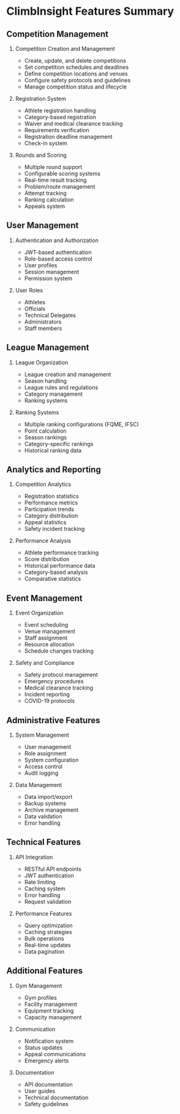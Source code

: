# ClimbInsight Features Summary

## Competition Management
1. Competition Creation and Management
   - Create, update, and delete competitions
   - Set competition schedules and deadlines
   - Define competition locations and venues
   - Configure safety protocols and guidelines
   - Manage competition status and lifecycle

2. Registration System
   - Athlete registration handling
   - Category-based registration
   - Waiver and medical clearance tracking
   - Requirements verification
   - Registration deadline management
   - Check-in system

3. Rounds and Scoring
   - Multiple round support
   - Configurable scoring systems
   - Real-time result tracking
   - Problem/route management
   - Attempt tracking
   - Ranking calculation
   - Appeals system

## User Management
1. Authentication and Authorization
   - JWT-based authentication
   - Role-based access control
   - User profiles
   - Session management
   - Permission system

2. User Roles
   - Athletes
   - Officials
   - Technical Delegates
   - Administrators
   - Staff members

## League Management
1. League Organization
   - League creation and management
   - Season handling
   - League rules and regulations
   - Category management
   - Ranking systems

2. Ranking Systems
   - Multiple ranking configurations (FQME, IFSC)
   - Point calculation
   - Season rankings
   - Category-specific rankings
   - Historical ranking data

## Analytics and Reporting
1. Competition Analytics
   - Registration statistics
   - Performance metrics
   - Participation trends
   - Category distribution
   - Appeal statistics
   - Safety incident tracking

2. Performance Analysis
   - Athlete performance tracking
   - Score distribution
   - Historical performance data
   - Category-based analysis
   - Comparative statistics

## Event Management
1. Event Organization
   - Event scheduling
   - Venue management
   - Staff assignment
   - Resource allocation
   - Schedule changes tracking

2. Safety and Compliance
   - Safety protocol management
   - Emergency procedures
   - Medical clearance tracking
   - Incident reporting
   - COVID-19 protocols

## Administrative Features
1. System Management
   - User management
   - Role assignment
   - System configuration
   - Access control
   - Audit logging

2. Data Management
   - Data import/export
   - Backup systems
   - Archive management
   - Data validation
   - Error handling

## Technical Features
1. API Integration
   - RESTful API endpoints
   - JWT authentication
   - Rate limiting
   - Caching system
   - Error handling
   - Request validation

2. Performance Features
   - Query optimization
   - Caching strategies
   - Bulk operations
   - Real-time updates
   - Data pagination

## Additional Features
1. Gym Management
   - Gym profiles
   - Facility management
   - Equipment tracking
   - Capacity management

2. Communication
   - Notification system
   - Status updates
   - Appeal communications
   - Emergency alerts

3. Documentation
   - API documentation
   - User guides
   - Technical documentation
   - Safety guidelines